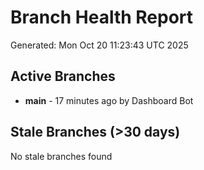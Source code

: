 # Branch Health Report
Generated: Mon Oct 20 11:23:43 UTC 2025

## Active Branches
- **main** - 17 minutes ago by Dashboard Bot

## Stale Branches (>30 days)
No stale branches found
